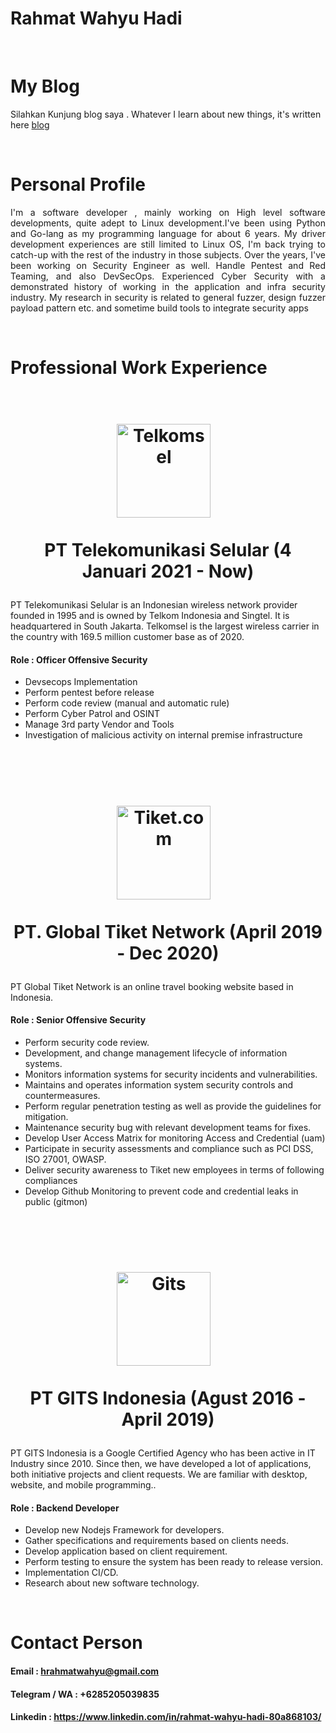 
# Rahmat Wahyu Hadi



&nbsp;

# My Blog

Silahkan Kunjung blog saya . Whatever I learn about new things, it's written here [blog](https://wahyuhadi.github.io/me/Blog/blog)

&nbsp;



# Personal Profile

 <p style="text-align: justify; letter-spacing: 0.002em;">
	I'm a software developer , mainly working on High level software developments, quite adept to Linux development.I've been using Python and Go-lang as my programming language for about 6 years. My driver development experiences are still limited to Linux OS, I'm back trying to catch-up with the rest of the industry in those subjects. Over the years, I've been working on Security Engineer as well. Handle Pentest and Red Teaming, and also DevSecOps. Experienced Cyber
Security with a demonstrated history of working in the application and infra security industry. My research in security is
related to general fuzzer, design fuzzer payload pattern etc. and sometime build tools to integrate security apps
</p>

&nbsp;

# Professional Work Experience
<h1 align="Center">
  <br>
  <a href="https://www.telkomsel.co.id"><img src="https://www.telkomsel.com/sites/default/files/mainlogo-2022-rev.png" width="150px" alt="Telkomsel"></a> 
  &nbsp;

  PT Telekomunikasi Selular (4 Januari 2021 - Now)

</h1>


PT Telekomunikasi Selular is an Indonesian wireless network provider founded in 1995 and is owned by Telkom Indonesia and Singtel. It is headquartered in South Jakarta. Telkomsel is the largest wireless carrier in the country with 169.5 million customer base as of 2020.
#### Role : Officer Offensive Security

* Devsecops Implementation
* Perform pentest before release
* Perform code review (manual and automatic rule)
* Perform Cyber Patrol and OSINT
* Manage 3rd party Vendor and Tools
* Investigation of malicious activity on internal premise infrastructure



&nbsp;

<h1 align="Center">
  <br>
  <a href="https://tiket.com"><img src="https://s-light.tiket.photos/t/01E25EBZS3W0FY9GTG6C42E1SE/original/logo/2020/09/01/7379dfd8-c9cc-4fb9-896f-6374a766cefc-1598927204969-fab786a46eee63c306f89837093520a4.png" width="150px" alt="Tiket.com"></a> 
  &nbsp;

  PT. Global Tiket Network (April 2019 - Dec 2020)

</h1>


PT Global Tiket Network is an online travel booking website based in Indonesia.

#### Role : Senior Offensive Security
* Perform security code review.
* Development, and change management lifecycle of information systems.
* Monitors information systems for security incidents and vulnerabilities.
* Maintains and operates information system security controls and countermeasures.
* Perform regular penetration testing as well as provide the guidelines for mitigation.
* Maintenance security bug with relevant development teams for fixes.
* Develop User Access Matrix for monitoring Access and Credential (uam)
* Participate in security assessments and compliance such as PCI DSS, ISO 27001, OWASP.
* Deliver security awareness to Tiket new employees in terms of following compliances
* Develop Github Monitoring to prevent code and credential leaks in public (gitmon)


&nbsp;
<h1 align="Center">
  <br>
  <a href="https://gits.id"><img src="https://gits.id/wp-content/uploads/2020/09/Logo-Main.png" width="150px" alt="Gits"></a> 
  &nbsp;

 PT GITS Indonesia (Agust 2016 - April 2019)

</h1>



PT GITS Indonesia is a Google Certified Agency who has been active in IT Industry since 2010. Since then, we have developed a lot of applications, both initiative projects and client requests. We are familiar with desktop, website, and mobile programming..

#### Role : Backend Developer
* Develop new Nodejs Framework for developers.
* Gather specifications and requirements based on clients needs.
* Develop application based on client requirement.
* Perform testing to ensure the system has been ready to release version.
* Implementation CI/CD.
* Research about new software technology.


&nbsp;
# Contact Person
#### Email          : hrahmatwahyu@gmail.com  
#### Telegram / WA  : +6285205039835
#### Linkedin       : https://www.linkedin.com/in/rahmat-wahyu-hadi-80a868103/